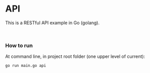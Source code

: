 # API


This is a RESTful API example in Go (golang).


<a name="how-to"><br /></a>
### How to run

At command line, in project root folder (one upper level of current):

```
go run main.go api
```
